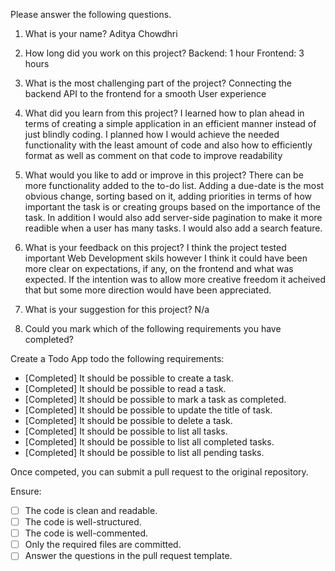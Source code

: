 Please answer the following questions.

1. What is your name?
Aditya Chowdhri


2. How long did you work on this project?
Backend: 1 hour 
Frontend: 3 hours

3. What is the most challenging part of the project?
Connecting the backend API to the frontend for a smooth User experience

4. What did you learn from this project?
I learned how to plan ahead in terms of creating a simple application in an efficient manner instead of just blindly coding. I planned how I would achieve the needed functionality with the least amount of code and also how to efficiently format as well as comment on that code to improve readability 


5. What would you like to add or improve in this project?
There can be more functionality added to the to-do list. Adding a due-date is the most obvious change, sorting based on it, adding priorities in terms of how important the task is or creating groups based on the importance of the task. In addition I would also add server-side pagination to make it more readible when a user has many tasks. I would also add a search feature.


6. What is your feedback on this project?
I think the project tested important Web Development skils however I think it could have been more clear on expectations, if any, on the frontend and what was expected. If the intention was to allow more creative freedom it acheived that but some more direction would have been appreciated. 

7. What is your suggestion for this project?
N/a


8. Could you mark which of the following requirements you have completed?

Create a Todo App todo the following requirements:

- [Completed] It should be possible to create a task.
- [Completed] It should be possible to read a task.
- [Completed] It should be possible to mark a task as completed.
- [Completed] It should be possible to update the title of task.
- [Completed] It should be possible to delete a task.
- [Completed] It should be possible to list all tasks.
- [Completed] It should be possible to list all completed tasks.
- [Completed] It should be possible to list all pending tasks.

Once competed, you can submit a pull request to the original repository.

Ensure:

- [ ] The code is clean and readable.
- [ ] The code is well-structured.
- [ ] The code is well-commented.
- [ ] Only the required files are committed.
- [ ] Answer the questions in the pull request template.